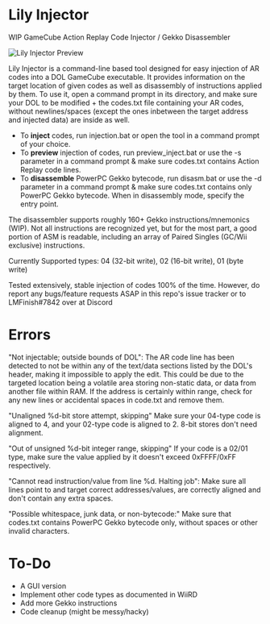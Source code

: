 # Lily Injector
WIP GameCube Action Replay Code Injector / Gekko Disassembler

![Lily Injector Preview](https://i.ibb.co/bz2Mh73/Lily-v1-1.png)

Lily Injector is a command-line based tool designed for easy injection of AR codes into a DOL GameCube executable. It provides information on the target location of given codes as well as disassembly of instructions applied by them. To use it, open a command prompt in its directory, and make sure your DOL to be modified + the codes.txt file containing your AR codes, without newlines/spaces (except the ones inbetween the target address and injected data) are inside as well.

- To **inject** codes, run injection.bat or open the tool in a command prompt of your choice.
- To **preview** injection of codes, run preview_inject.bat or use the -s parameter in a command prompt & make sure codes.txt contains Action Replay code lines.
- To **disassemble** PowerPC Gekko bytecode, run disasm.bat or use the -d parameter in a command prompt & make sure codes.txt contains only PowerPC Gekko bytecode.
When in disassembly mode, specify the entry point.

The disassembler supports roughly 160+ Gekko instructions/mnemonics (WIP). Not all instructions are recognized yet, but for the most part, a good portion of ASM is readable, including an array of Paired Singles (GC/Wii exclusive) instructions.

Currently Supported types: 04 (32-bit write), 02 (16-bit write), 01 (byte write)

Tested extensively, stable injection of codes 100% of the time. However, do report any bugs/feature requests ASAP in this repo's issue tracker or to LMFinish#7842 over at Discord

# Errors
"Not injectable; outside bounds of DOL":
The AR code line has been detected to not be within any of the text/data sections listed by the DOL's header, making it impossible to apply the edit. This could be due to the targeted location being a volatile area storing non-static data, or data from another file within RAM. If the address is certainly within range, check for any new lines or accidental spaces in code.txt and remove them.

"Unaligned %d-bit store attempt, skipping"
Make sure your 04-type code is aligned to 4, and your 02-type code is aligned to 2. 8-bit stores don't need alignment.

"Out of unsigned %d-bit integer range, skipping"
If your code is a 02/01 type, make sure the value applied by it doesn't exceed 0xFFFF/0xFF respectively.

"Cannot read instruction/value from line %d. Halting job":
Make sure all lines point to and target correct addresses/values, are correctly aligned and don't contain any extra spaces.

"Possible whitespace, junk data, or non-bytecode:"
Make sure that codes.txt contains PowerPC Gekko bytecode only, without spaces or other invalid characters.

# To-Do
- A GUI version
- Implement other code types as documented in WiiRD
- Add more Gekko instructions
- Code cleanup (might be messy/hacky)


